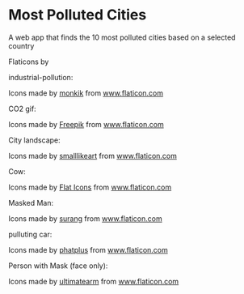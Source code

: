 # Most Polluted Cities
A web app that finds the 10 most polluted cities based on a selected country


Flaticons by

industrial-pollution: 

<div>Icons made by <a href="https://www.flaticon.com/authors/monkik" title="monkik">monkik</a> from <a href="https://www.flaticon.com/"             title="Flaticon">www.flaticon.com</a></div>

CO2 gif:

<div>Icons made by <a href="https://www.flaticon.com/authors/freepik" title="Freepik">Freepik</a> from <a href="https://www.flaticon.com/"             title="Flaticon">www.flaticon.com</a></div>

City landscape:

<div>Icons made by <a href="https://www.flaticon.com/authors/smalllikeart" title="smalllikeart">smalllikeart</a> from <a href="https://www.flaticon.com/"             title="Flaticon">www.flaticon.com</a></div>

Cow:

<div>Icons made by <a href="https://www.flaticon.com/authors/flat-icons" title="Flat Icons">Flat Icons</a> from <a href="https://www.flaticon.com/"             title="Flaticon">www.flaticon.com</a></div>

Masked Man:

<div>Icons made by <a href="https://www.flaticon.com/authors/surang" title="surang">surang</a> from <a href="https://www.flaticon.com/"             title="Flaticon">www.flaticon.com</a></div>


pulluting car:

<div>Icons made by <a href="https://www.flaticon.com/authors/phatplus" title="phatplus">phatplus</a> from <a href="https://www.flaticon.com/"             title="Flaticon">www.flaticon.com</a></div>


Person with Mask (face only):

<div>Icons made by <a href="https://www.flaticon.com/authors/ultimatearm" title="ultimatearm">ultimatearm</a> from <a href="https://www.flaticon.com/"             title="Flaticon">www.flaticon.com</a></div>